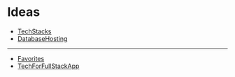 # Ideas

- [TechStacks](./ArtistApp/TechStacks.md)
- [DatabaseHosting](./BlogStyle/DatabaseHosting.md)

---

- [Favorites](./Favorites.md)
- [TechForFullStackApp](./TechForFullStackApp.md)

